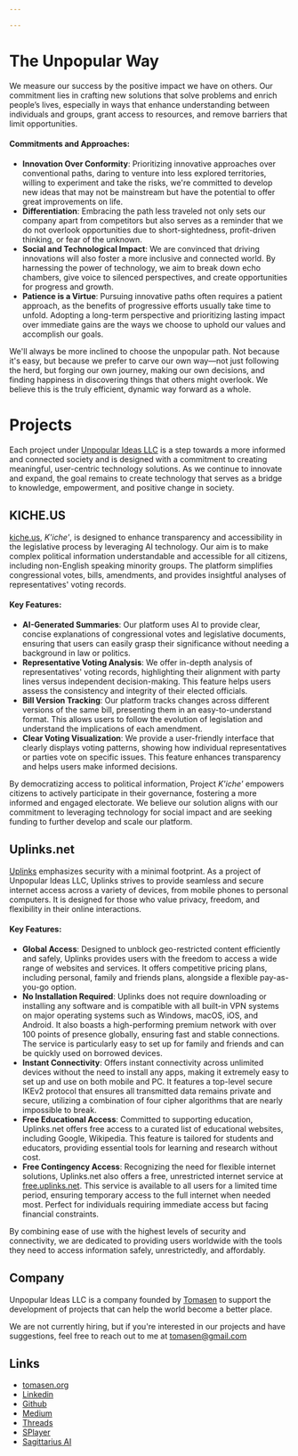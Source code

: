 ```yaml
---

---
```


# The Unpopular Way

We measure our success by the positive impact we have on others. Our commitment lies in crafting new solutions that solve problems and enrich people’s lives, especially in ways that enhance understanding between individuals and groups, grant access to resources, and remove barriers that limit opportunities.

#### Commitments and Approaches:

- **Innovation Over Conformity**: Prioritizing innovative approaches over conventional paths, daring to venture into less explored territories, willing to experiment and take the risks, we're committed to develop new ideas that may not be mainstream but have the potential to offer great improvements on life.
- **Differentiation**: Embracing the path less traveled not only sets our company apart from competitors but also serves as a reminder that we do not overlook opportunities due to short-sightedness, profit-driven thinking, or fear of the unknown.
- **Social and Technological Impact**: We are convinced that driving innovations will also foster a more inclusive and connected world. By harnessing the power of technology, we aim to break down echo chambers, give voice to silenced perspectives, and create opportunities for progress and growth.
- **Patience is a Virtue**: Pursuing innovative paths often requires a patient approach, as the benefits of progressive efforts usually take time to unfold. Adopting a long-term perspective and prioritizing lasting impact over immediate gains are the ways we choose to uphold our values and accomplish our goals.

We'll always be more inclined to choose the unpopular path. Not because it's easy, but because we prefer to carve our own way—not just following the herd, but forging our own journey, making our own decisions, and finding happiness in discovering things that others might overlook. We believe this is the truly efficient, dynamic way forward as a whole.

# Projects

Each project under [Unpopular Ideas LLC](https://upop.io) is a step towards a more informed and connected society and is designed with a commitment to creating meaningful, user-centric technology solutions. As we continue to innovate and expand, the goal remains to create technology that serves as a bridge to knowledge, empowerment, and positive change in society.

## KICHE.US
 
[kiche.us](https://kiche.us), *K'iche'*, is designed to enhance transparency and accessibility in the legislative process by leveraging AI technology. Our aim is to make complex political information understandable and accessible for all citizens, including non-English speaking minority groups. The platform simplifies congressional votes, bills, amendments, and provides insightful analyses of representatives' voting records.

#### Key Features:

- **AI-Generated Summaries**: Our platform uses AI to provide clear, concise explanations of congressional votes and legislative documents, ensuring that users can easily grasp their significance without needing a background in law or politics.
- **Representative Voting Analysis**: We offer in-depth analysis of representatives' voting records, highlighting their alignment with party lines versus independent decision-making. This feature helps users assess the consistency and integrity of their elected officials.
- **Bill Version Tracking**: Our platform tracks changes across different versions of the same bill, presenting them in an easy-to-understand format. This allows users to follow the evolution of legislation and understand the implications of each amendment.
- **Clear Voting Visualization**: We provide a user-friendly interface that clearly displays voting patterns, showing how individual representatives or parties vote on specific issues. This feature enhances transparency and helps users make informed decisions.

By democratizing access to political information, Project *K'iche'* empowers citizens to actively participate in their governance, fostering a more informed and engaged electorate. We believe our solution aligns with our commitment to leveraging technology for social impact and are seeking funding to further develop and scale our platform.

## Uplinks.net

[Uplinks](https://uplinks.net) emphasizes security with a minimal footprint. As a project of Unpopular Ideas LLC, Uplinks strives to provide seamless and secure internet access across a variety of devices, from mobile phones to personal computers. It is designed for those who value privacy, freedom, and flexibility in their online interactions.

#### Key Features:

- **Global Access**: Designed to unblock geo-restricted content efficiently and safely, Uplinks provides users with the freedom to access a wide range of websites and services. It offers competitive pricing plans, including personal, family and friends plans, alongside a flexible pay-as-you-go option.
- **No Installation Required**: Uplinks does not require downloading or installing any software and is compatible with all built-in VPN systems on major operating systems such as Windows, macOS, iOS, and Android. It also boasts a high-performing premium network with over 100 points of presence globally, ensuring fast and stable connections. The service is particularly easy to set up for family and friends and can be quickly used on borrowed devices.
- **Instant Connectivity**: Offers instant connectivity across unlimited devices without the need to install any apps, making it extremely easy to set up and use on both mobile and PC. It features a top-level secure IKEv2 protocol that ensures all transmitted data remains private and secure, utilizing a combination of four cipher algorithms that are nearly impossible to break.
- **Free Educational Access**: Committed to supporting education, Uplinks.net offers free access to a curated list of educational websites, including Google, Wikipedia. This feature is tailored for students and educators, providing essential tools for learning and research without cost.
- **Free Contingency Access**: Recognizing the need for flexible internet solutions, Uplinks.net also offers a free, unrestricted internet service at [free.uplinks.net](https://free.uplinks.net). This service is available to all users for a limited time period, ensuring temporary access to the full internet when needed most. Perfect for individuals requiring immediate access but facing financial constraints.

By combining ease of use with the highest levels of security and connectivity, we are dedicated to providing users worldwide with the tools they need to access information safely, unrestrictedly, and affordably.

## Company

Unpopular Ideas LLC is a company founded by [Tomasen](https://github.com/tomasen) to support the development of projects that can help the world become a better place.

We are not currently hiring, but if you're interested in our projects and have suggestions, feel free to reach out to me at tomasen@gmail.com

## Links

- [tomasen.org](https://tomasen.org)
- [Linkedin](https://www.linkedin.com/in/tomasen1/)
- [Github](https://github.com/tomasen)
- [Medium](https://story.tomasen.org)
- [Threads](https://www.threads.net/@tomasen)
- [SPlayer](https://splayer.org)
- [Sagittarius AI](https://sagittarius.ai)
